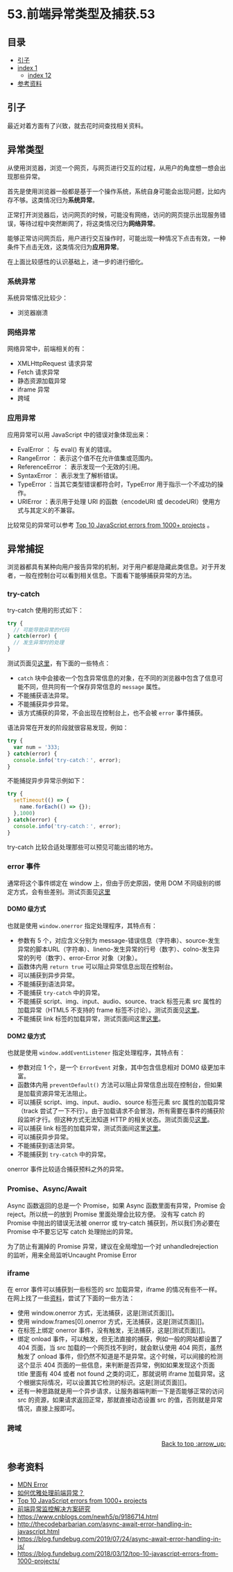 # 53.前端异常类型及捕获.53
## <a name="index"></a> 目录
- [引子](#start)
- [index 1](#index1)
  - [index 12](#index12)
- [参考资料](#reference)


## <a name="start"></a> 引子
最近对着方面有了兴致，就去花时间查找相关资料。

## 异常类型
从使用浏览器，浏览一个网页，与网页进行交互的过程，从用户的角度想一想会出现那些异常。

首先是使用浏览器一般都是基于一个操作系统，系统自身可能会出现问题，比如内存不够。这类情况归为**系统异常**。

正常打开浏览器后，访问网页的时候，可能没有网络，访问的网页提示出现服务错误，等待过程中突然断网了，将这类情况归为**网络异常**。

能够正常访问网页后，用户进行交互操作时，可能出现一种情况下点击有效，一种条件下点击无效，这类情况归为**应用异常**。

在上面比较感性的认识基础上，进一步的进行细化。

### 系统异常
系统异常情况比较少：
- 浏览器崩溃

### 网络异常
网络异常中，前端相关的有：
- XMLHttpRequest 请求异常
- Fetch 请求异常
- 静态资源加载异常
- iframe 异常
- 跨域

### 应用异常
应用异常可以用 JavaScript 中的错误对象体现出来：
- EvalError ： 与 eval() 有关的错误。
- RangeError ： 表示这个值不在允许值集或范围内。
- ReferenceError ： 表示发现一个无效的引用。
- SyntaxError ： 表示发生了解析错误。
- TypeError ：当其它类型错误都符合时，TypeError 用于指示一个不成功的操作。
- URIError ：表示用于处理 URI 的函数（encodeURI 或 decodeURl）使用方式与其定义的不兼容。

比较常见的异常可以参考 [Top 10 JavaScript errors from 1000+ projects][url-article-1] 。


## 异常捕捉
浏览器都具有某种向用户报告异常的机制，对于用户都是隐藏此类信息。对于开发者，一般在控制台可以看到相关信息。下面看下能够捕获异常的方法。
### try-catch
try-catch 使用的形式如下：
```js
try {
  // 可能导致异常的代码
} catch(error) {
  // 发生异常时的处理
}
```
测试页面见[这里][url-lab-1]，有下面的一些特点：
- `catch` 块中会接收一个包含异常信息的对象，在不同的浏览器中包含了信息可能不同，但共同有一个保存异常信息的 `message` 属性。
- 不能捕获语法异常。
- 不能捕获异步异常。
- 该方式捕获的异常，不会出现在控制台上，也不会被 `error` 事件捕获。

语法异常在开发的阶段就很容易发现，例如：
```js
try {
  var num = '333;
} catch(error) {
  console.info('try-catch：', error);
}
```
不能捕捉异步异常示例如下：
```js
try {
  setTimeout(() => {
    name.forEach(() => {});
  },1000)
} catch(error) {
  console.info('try-catch：', error);
}
```

try-catch 比较合适处理那些可以预见可能出错的地方。
### error 事件
通常将这个事件绑定在 window 上，但由于历史原因，使用 DOM 不同级别的绑定方式，会有些差别。测试页面见[这里][url-lab-1]

#### DOM0 级方式
也就是使用 `window.onerror` 指定处理程序，其特点有：
- 参数有 5 个，对应含义分别为 message-错误信息（字符串）、source-发生异常的脚本URL（字符串）、lineno-发生异常的行号（数字）、colno-发生异常的列号（数字）、error-Error 对象（对象）。
- 函数体内用 `return true` 可以阻止异常信息出现在控制台。
- 可以捕获到异步异常。
- 不能捕获到语法异常。
- 不能捕获 `try-catch` 中的异常。
- 不能捕获 script、img、input、audio、source、track 标签元素 src 属性的加载异常（HTML5 不支持的 frame 标签不讨论）。测试页面见[这里][url-lab-2]。
- 不能捕获 link 标签的加载异常，测试页面间这里[这里][url-lab-3]。

#### DOM2 级方式
也就是使用 `window.addEventListener` 指定处理程序，其特点有：
- 参数对应 1 个，是一个 `ErrorEvent` 对象，其中包含信息相对 DOM0 级更加丰富。
- 函数体内用 `preventDefault()` 方法可以阻止异常信息出现在控制台，但如果是加载资源异常无法阻止。
- 可以捕获 script、img、input、audio、source 标签元素 src 属性的加载异常（track 尝试了一下不行）。由于加载请求不会冒泡，所有需要在事件的捕获阶段监听才行。但这种方式无法知道 HTTP 的相关状态。测试页面见[这里][url-lab-2]。
- 可以捕获 link 标签的加载异常，测试页面间这里[这里][url-lab-3]。
- 可以捕获异步异常。
- 不能捕获到语法异常。
- 不能捕获到 `try-catch` 中的异常。

onerror 事件比较适合捕获预料之外的异常。

### Promise、Async/Await
Async 函数返回的总是一个 Promise，如果 Async 函数里面有异常，Promise 会 reject。所以统一的放到 Promise 里面处理会比较方便。
没有写 catch 的 Promise 中抛出的错误无法被 onerror 或 try-catch 捕获到，所以我们务必要在 Promise 中不要忘记写 catch 处理抛出的异常。

为了防止有漏掉的 Promise 异常，建议在全局增加一个对 unhandledrejection 的监听，用来全局监听Uncaught Promise Error

### iframe
在 error 事件可以捕获到一些标签的 src 加载异常，iframe 的情况有些不一样。在网上找了一些[资料][url-stackoverflow-1]，尝试了下面的一些方法：
- 使用 window.onerror 方式，无法捕获，这是[测试页面][]。
- 使用 window.frames[0].onerror 方式，无法捕获，这是[测试页面][]。
- 在标签上绑定 onerror 事件，没有触发，无法捕获，这是[测试页面][]。
- 绑定 onload 事件，可以触发，但无法直接的捕获，例如一般的网站都设置了 404 页面，当 src 加载的一个网页找不到时，就会默认使用 404 网页，虽然触发了 onload 事件，但仍然不知道是不是异常。这个时候，可以间接的检测这个显示 404 页面的一些信息，来判断是否异常，例如如果发现这个页面 title 里面有 404 或者 not found 之类的词汇，那就说明 iframe 加载异常。这个根据实际情况，可以设置其它检测的标识。这是[测试页面][]。
- 还有一种思路就是用一个异步请求，让服务器端判断一下是否能够正常的访问 src 的资源，如果请求返回正常，那就直接动态设置 src 的值，否则就是异常情况，直接上报即可。


### 跨域



<div align="right"><a href="#index">Back to top :arrow_up:</a></div>

## <a name="reference"></a> 参考资料
- [MDN Error][url-mdn-1]
- [如何优雅处理前端异常？][url-article-3]
- [Top 10 JavaScript errors from 1000+ projects][url-article-1]
- [前端异常监控解决方案研究][url-article-2]
- https://www.cnblogs.com/newh5/p/9186714.html
- http://thecodebarbarian.com/async-await-error-handling-in-javascript.html
- https://blog.fundebug.com/2019/07/24/async-await-error-handling-in-js/
- https://blog.fundebug.com/2018/03/12/top-10-javascript-errors-from-1000-projects/

[url-article-1]:https://rollbar.com/blog/top-10-javascript-errors/
[url-article-2]:https://cdc.tencent.com/2018/09/13/frontend-exception-monitor-research/
[url-article-3]:http://jartto.wang/2018/11/20/js-exception-handling/index.html

[url-mdn-1]:https://developer.mozilla.org/zh-CN/docs/Web/JavaScript/Reference/Global_Objects/Error

[url-stackoverflow-1]:https://stackoverflow.com/questions/15273042/catch-error-if-iframe-src-fails-to-load-error-refused-to-display-http-ww

[url-lab-1]:https://xxholic.github.io/lab/blog/53/index.html
[url-lab-2]:https://xxholic.github.io/lab/blog/53/src.html
[url-lab-3]:https://xxholic.github.io/lab/blog/53/href.html
[url-lab-4]:https://xxholic.github.io/lab/blog/53/iframe.html